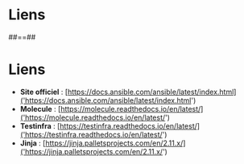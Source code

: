 <!-- .slide: class="transition"-->  

# Liens

##==##

<!-- .slide: -->
# Liens

* **Site officiel** : [https://docs.ansible.com/ansible/latest/index.html]('https://docs.ansible.com/ansible/latest/index.html')
* **Molecule** : [https://molecule.readthedocs.io/en/latest/]('https://molecule.readthedocs.io/en/latest/')
* **Testinfra** : [https://testinfra.readthedocs.io/en/latest/]('https://testinfra.readthedocs.io/en/latest/')
* **Jinja** : [https://jinja.palletsprojects.com/en/2.11.x/]('https://jinja.palletsprojects.com/en/2.11.x/')

